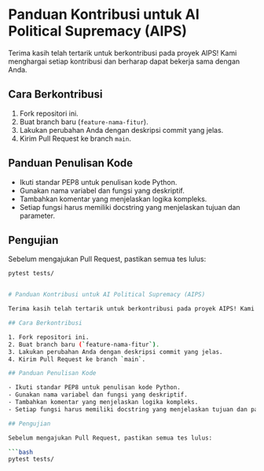 # Panduan Kontribusi untuk AI Political Supremacy (AIPS)

Terima kasih telah tertarik untuk berkontribusi pada proyek AIPS! Kami menghargai setiap kontribusi dan berharap dapat bekerja sama dengan Anda.

## Cara Berkontribusi

1. Fork repositori ini.
2. Buat branch baru (`feature-nama-fitur`).
3. Lakukan perubahan Anda dengan deskripsi commit yang jelas.
4. Kirim Pull Request ke branch `main`.

## Panduan Penulisan Kode

- Ikuti standar PEP8 untuk penulisan kode Python.
- Gunakan nama variabel dan fungsi yang deskriptif.
- Tambahkan komentar yang menjelaskan logika kompleks.
- Setiap fungsi harus memiliki docstring yang menjelaskan tujuan dan parameter.

## Pengujian

Sebelum mengajukan Pull Request, pastikan semua tes lulus:

```bash
pytest tests/


# Panduan Kontribusi untuk AI Political Supremacy (AIPS)

Terima kasih telah tertarik untuk berkontribusi pada proyek AIPS! Kami menghargai setiap kontribusi dan berharap dapat bekerja sama dengan Anda.

## Cara Berkontribusi

1. Fork repositori ini.
2. Buat branch baru (`feature-nama-fitur`).
3. Lakukan perubahan Anda dengan deskripsi commit yang jelas.
4. Kirim Pull Request ke branch `main`.

## Panduan Penulisan Kode

- Ikuti standar PEP8 untuk penulisan kode Python.
- Gunakan nama variabel dan fungsi yang deskriptif.
- Tambahkan komentar yang menjelaskan logika kompleks.
- Setiap fungsi harus memiliki docstring yang menjelaskan tujuan dan parameter.

## Pengujian

Sebelum mengajukan Pull Request, pastikan semua tes lulus:

```bash
pytest tests/
